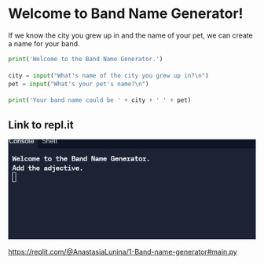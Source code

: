 # Welcome to Band Name Generator! 

If we know the city you grew up in and the name of your pet, we can create a name for your band. 

```python
print('Welcome to the Band Name Generator.')

city = input("What's name of the city you grew up in?\n")
pet = input("What's your pet's name?\n")

print('Your band name could be ' + city + ' ' + pet)
```

## Link to repl.it

![](band_name.gif)

https://replit.com/@AnastasiaLunina/1-Band-name-generator#main.py
